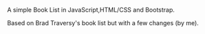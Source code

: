 A simple Book List in JavaScript,HTML/CSS and Bootstrap.

Based on Brad Traversy's book list but with a few changes (by me).
